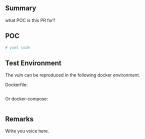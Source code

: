 ## Summary
what POC is this PR for?

## POC

```yaml
# yaml code
```

## Test Environment

The vuln can be reproduced in the following docker environment.

Dockerfile: 
```dockerfile

```
Or docker-compose:
```
```

## Remarks

Write you voice here.
